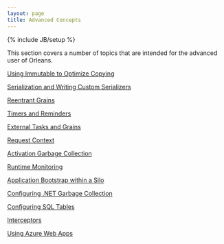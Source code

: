 ```yaml
---
layout: page
title: Advanced Concepts
---
```

{% include JB/setup %}

This section covers a number of topics that are intended for the advanced user of Orleans.

[Using Immutable to Optimize Copying](Using-Immutable-to-Optimize-Copying)

[Serialization and Writing Custom Serializers](Serialization)

[Reentrant Grains](Reentrant-Grains)

[Timers and Reminders](Timers-and-Reminders)

[External Tasks and Grains](External-Tasks-and-Grains)

[Request Context](Request-Context)

[Activation Garbage Collection](Activation-Garbage-Collection)

[Runtime Monitoring](Runtime-Monitoring)

[Application Bootstrap within a Silo](Application-Bootstrap-within-a-Silo)

[Configuring .NET Garbage Collection](Configuring-.NET-Garbage-Collection)

[Configuring SQL Tables](Configuring-SQL-Tables)

[Interceptors](Interceptors)

[Using Azure Web Apps](Using-Azure-Web-Apps)
